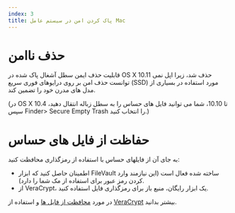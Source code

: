 ```yaml
---
index: 3
title: پاک کردن امن در سیستم عامل Mac
---
```

# حذف ناامن

قابلیت حذف ایمن سطل آشغال پاک شده در OS X 10.11 حذف شد، زیرا اپل نمی توانست حذف امن بر روی درایوهای فوری سریع (SSD) مورد استفاده در بسیاری از مدل های مدرن خود را تضمین کند.

(در OS X 10.4 تا 10.10، شما می توانید فایل های حساس را به سطل زباله انتقال دهید، سپس Finder> Secure Empty Trash را انتخاب کنید.)

# حفاظت از فایل های حساس

به جای آن از فایلهای حساس با استفاده از رمزگذاری محافظت کنید:

* اطمینان حاصل کنید که ابزار FileVault ساخته شده فعال است (این نیازمند وارد کردن رمز عبور برای استفاده از مک شما را دارد).
* از VeraCrypt، یک ابزار رایگان، منبع باز برای رمزگذاری فایل استفاده کنید.

در مورد [محافظت از فایل ها](umbrella://information/protecting-files) و استفاده از [VeraCrypt](umbrella://tools/files/s_veracrypt.md) بیشتر بدانید.